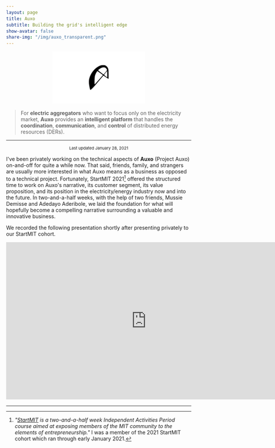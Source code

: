 ```yaml
---
layout: page
title: Auxo
subtitle: Building the grid's intelligent edge
show-avatar: false
share-img: "/img/auxo_transparent.png"
--- 
```


<center><img src="/img/auxo_transparent.png" width="50%" height="50%"/></center>

> For **electric aggregators** who want to focus only on the electricity market, **Auxo** provides an **intelligent platform** that handles the **coordination**, **communication**, and **control** of distributed energy resources (DERs).

---
<center><p style="font-size:11px">Last updated January 28, 2021</p></center>

I've been privately working on the technical aspects of **Auxo** (Project Auxo) on-and-off for quite a while now. That said, friends, family, and strangers are usually more interested in what Auxo means as a business as opposed to a technical project. Fortunately, StartMIT 2021[^1] offered the structured time to work on Auxo's narrative, its customer segment, its value proposition, and its position in the electricity/energy industry now and into the future. In two-and-a-half weeks, with the help of two friends, Mussie Demisse and Adedayo Aderibole, we laid the foundation for what will hopefully become a compelling narrative surrounding a valuable and innovative business. 

We recorded the following presentation shortly after presenting privately to our StartMIT cohort.
 
<div align="center">
<iframe width="761" height="428" src="https://drive.google.com/file/d/1LArENnfKZ3v88TyY-7Fu_Syoa3SUPme6/preview" frameborder="0" allow="accelerometer; encrypted-media; gyroscope; picture-in-picture" allowfullscreen></iframe>
</div>

---

[^1]: *"[StartMIT](https://innovation.mit.edu/resource/startmit/) is a two-and-a-half week Independent Activities Period course aimed at exposing members of the MIT community to the elements of entrepreneurship."* I was a member of the 2021 StartMIT cohort which ran through early January 2021.